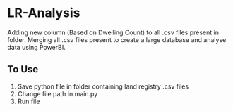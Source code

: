# LR-Analysis
Adding new column (Based on Dwelling Count) to all .csv files present in folder. Merging all .csv files present to create a large database and analyse data using PowerBI.

## To Use
1. Save python file in folder containing land registry .csv files
2. Change file path in main.py
3. Run file
